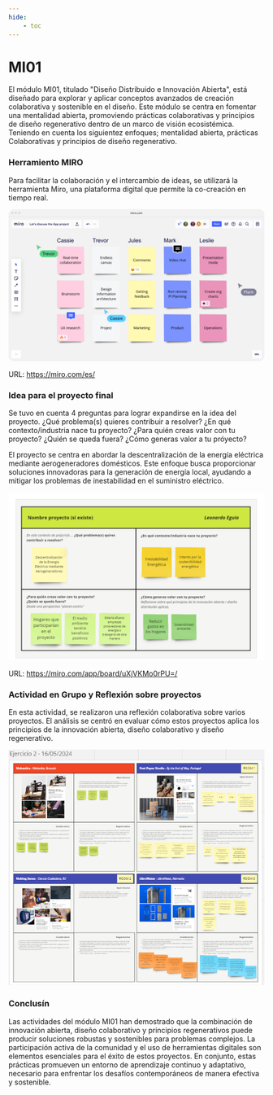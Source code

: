 ```yaml
---
hide:
    - toc
---
```


# MI01

El módulo MI01, titulado "Diseño Distribuido e Innovación Abierta", está diseñado para explorar y aplicar conceptos avanzados de creación colaborativa y sostenible en el diseño. Este módulo se centra en fomentar una mentalidad abierta, promoviendo prácticas colaborativas y principios de diseño regenerativo dentro de un marco de visión ecosistémica. Teniendo en cuenta los siguientez enfoques; mentalidad abierta, prácticas Colaborativas y principios de diseño regenerativo.


### Herramiento MIRO 

Para facilitar la colaboración y el intercambio de ideas, se utilizará la herramienta Miro, una plataforma digital que permite la co-creación en tiempo real.

![](../images/MD01/miro.png)

URL: https://miro.com/es/

### Idea para el proyecto final

Se tuvo en cuenta 4 preguntas para lograr expandirse en la idea del proyecto. 
¿Qué problema(s) quieres contribuir a resolver?
¿En qué contexto/industria nace tu proyecto?
¿Para quién creas valor con tu proyecto? 
¿Quién se queda fuera?
¿Cómo generas valor a tu próyecto?

El proyecto se centra en abordar la descentralización de la energía eléctrica mediante aerogeneradores domésticos. Este enfoque busca proporcionar soluciones innovadoras para la generación de energía local, ayudando a mitigar los problemas de inestabilidad en el suministro eléctrico.

![](../images/MI01/image_mi01.png)

URL: https://miro.com/app/board/uXjVKMo0rPU=/

### Actividad en Grupo y Reflexión sobre proyectos

En esta actividad, se realizaron una reflexión colaborativa sobre varios proyectos. El análisis se centró en evaluar cómo estos proyectos aplica los principios de la innovación abierta, diseño colaborativo y diseño regenerativo.

![](../images/MI01/image_mi02.png)

### Conclusín

Las actividades del módulo MI01 han demostrado que la combinación de innovación abierta, diseño colaborativo y principios regenerativos puede producir soluciones robustas y sostenibles para problemas complejos. La participación activa de la comunidad y el uso de herramientas digitales son elementos esenciales para el éxito de estos proyectos. En conjunto, estas prácticas promueven un entorno de aprendizaje continuo y adaptativo, necesario para enfrentar los desafíos contemporáneos de manera efectiva y sostenible.
